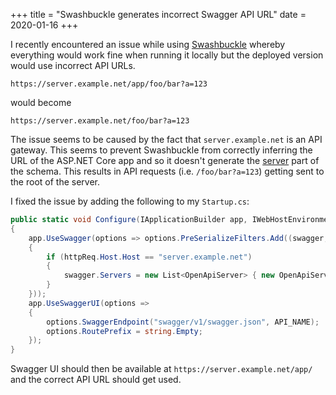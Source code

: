 +++
title = "Swashbuckle generates incorrect Swagger API URL"
date = 2020-01-16
+++

I recently encountered an issue while using
[Swashbuckle](https://github.com/domaindrivendev/Swashbuckle.AspNetCore)
whereby everything would work fine when running it locally but the
deployed version would use incorrect API URLs.

`https://server.example.net/app/foo/bar?a=123`

would become

`https://server.example.net/foo/bar?a=123`

The issue seems to be caused by the fact that `server.example.net` is an
API gateway. This seems to prevent Swashbuckle from correctly inferring
the URL of the ASP.NET Core app and so it doesn't generate the
[server](https://swagger.io/specification/#serverObject) part of the
schema. This results in API requests (i.e. `/foo/bar?a=123`) getting
sent to the root of the server.

I fixed the issue by adding the following to my `Startup.cs`:

```cs
public static void Configure(IApplicationBuilder app, IWebHostEnvironment env)
{
    app.UseSwagger(options => options.PreSerializeFilters.Add((swagger, httpReq) =>
    {
        if (httpReq.Host.Host == "server.example.net")
        {
            swagger.Servers = new List<OpenApiServer> { new OpenApiServer { Url = "/app" } };
        }
    }));
    app.UseSwaggerUI(options =>
    {
        options.SwaggerEndpoint("swagger/v1/swagger.json", API_NAME);
        options.RoutePrefix = string.Empty;
    });
}
```

Swagger UI should then be available at `https://server.example.net/app/` and the
correct API URL should get used.
